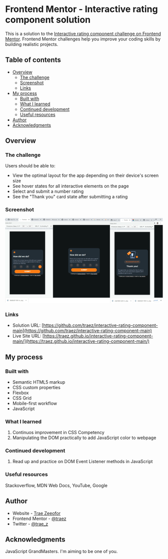 # Frontend Mentor - Interactive rating component solution

This is a solution to the [Interactive rating component challenge on Frontend Mentor](https://www.frontendmentor.io/challenges/interactive-rating-component-koxpeBUmI). Frontend Mentor challenges help you improve your coding skills by building realistic projects. 

## Table of contents

- [Overview](#overview)
  - [The challenge](#the-challenge)
  - [Screenshot](#screenshot)
  - [Links](#links)
- [My process](#my-process)
  - [Built with](#built-with)
  - [What I learned](#what-i-learned)
  - [Continued development](#continued-development)
  - [Useful resources](#useful-resources)
- [Author](#author)
- [Acknowledgments](#acknowledgments)

## Overview

### The challenge

Users should be able to:

- View the optimal layout for the app depending on their device's screen size
- See hover states for all interactive elements on the page
- Select and submit a number rating
- See the "Thank you" card state after submitting a rating

### Screenshot

![](./images/screenshot-desktop-and-mobile.png)

### Links

- Solution URL: [https://github.com/traez/interactive-rating-component-main](https://github.com/traez/interactive-rating-component-main)
- Live Site URL: [https://traez.github.io/interactive-rating-component-main/](https://traez.github.io/interactive-rating-component-main/)

## My process

### Built with

- Semantic HTML5 markup
- CSS custom properties
- Flexbox
- CSS Grid
- Mobile-first workflow
- JavaScript

### What I learned

1) Continuos improvement in CSS Competency  
2) Manipulating the DOM practically to add JavaScript color to webpage  

### Continued development

1) Read up and practice on DOM Event Listener methods in JavaScript  

### Useful resources

Stackoverflow, MDN Web Docs, YouTube, Google 

## Author

- Website - [Trae Zeeofor](https://github.com/traez)  
- Frontend Mentor - [@traez](https://www.frontendmentor.io/profile/traez)  
- Twitter - [@trae_z](https://twitter.com/trae_z) 

## Acknowledgments

JavaScript GrandMasters. I'm aiming to be one of you.  
